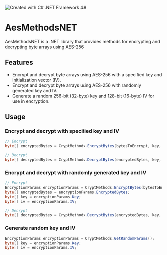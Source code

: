 ![Created with C# .NET Framework 4.8](https://img.shields.io/badge/Created%20with-C%23%20.NET%20Framework%204.8-purple)

# AesMethodsNET

AesMethodsNET is a .NET library that provides methods for encrypting and decrypting byte arrays using AES-256.

## Features

- Encrypt and decrypt byte arrays using AES-256 with a specified key and initialization vector (IV).
- Encrypt and decrypt byte arrays using AES-256 with randomly generated key and IV.
- Generate a random 256-bit (32-byte) key and 128-bit (16-byte) IV for use in encryption.

## Usage

### Encrypt and decrypt with specified key and IV

```cs
// Encrypt
byte[] encryptedBytes = CryptMethods.EncryptBytes(bytesToEncrypt, key, iv);

// Decrypt
byte[] decryptedBytes = CryptMethods.DecryptBytes(encryptedBytes, key, iv);

```
### Encrypt and decrypt with randomly generated key and IV

```cs
// Encrypt
EncryptionParams encryptionParams = CryptMethods.EncryptBytes(bytesToEncrypt);
byte[] encryptedBytes = encryptionParams.EncryptedBytes;
byte[] key = encryptionParams.Key;
byte[] iv = encryptionParams.IV;

// Decrypt
byte[] decryptedBytes = CryptMethods.DecryptBytes(encryptedBytes, key, iv);

```

### Generate random key and IV

```cs
EncryptionParams encryptionParams = CryptMethods.GetRandomParams();
byte[] key = encryptionParams.Key;
byte[] iv = encryptionParams.IV;

```
